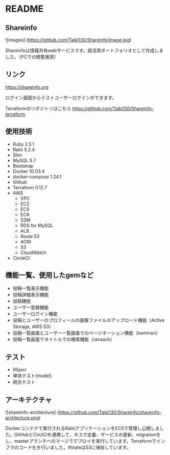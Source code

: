# README

## Shareinfo
![images]
(https://github.com/Taiki130/Shareinfo/image.jpg)

Shareinfoは情報共有webサービスです。就活用ポートフォリオとして作成しました。（PCでの閲覧推奨）

## リンク
https://shareinfo.org

ログイン画面からテストユーザーログインができます。

Terraformのリポジトリはこちら
https://github.com/Taiki130/Shareinfo-terraform

## 使用技術
* Ruby 2.5.1
* Rails 5.2.4
* Slim
* MySQL 5.7
* Bootstrap
* Docker 10.03.4
* docker-compose 1.24.1
* Github
* Terraform 0.12.7
* AWS
  * VPC
  * EC2
  * ECS
  * ECR
  * SSM
  * RDS for MySQL
  * ALB
  * Route 53
  * ACM
  * S3
  * CloudWatch
* CircleCI

## 機能一覧、使用したgemなど
* 投稿一覧表示機能
* 投稿詳細表示機能
* 投稿機能
* ユーザー登録機能
* ユーザーログイン機能
* 投稿とユーザーのプロフィールの画像ファイルのアップロード機能（Active Storage, AWS S3）
* 投稿一覧画面とユーザー一覧画面でのページネーション機能（kaminari）
* 投稿一覧画面でタイトルでの検索機能（ransack）

## テスト
 * RSpec
  * 単体テスト(model)
  * 統合テスト

## アーキテクチャ
![shareinfo-archtecture]
(https://github.com/Taiki130/Shareinfo/shareinfo-archtecture.png)

Dockerコンテナで実行されるRailsアプリケーションをECSで管理し公開しました。GitHubとCirclCIを連携して、タスク定義、サービスの更新、migrationをし、masterブランチへのマージでデプロイを実行しています。Terraformでインフラのコード化を行いました。tfstateはS3に保存しています。
